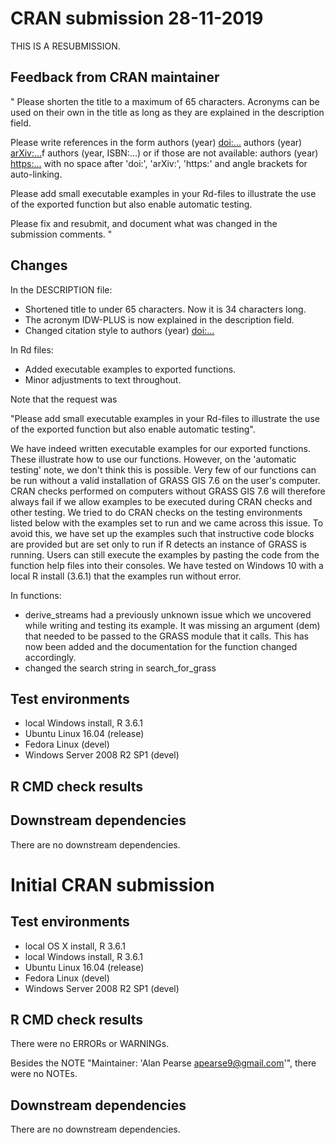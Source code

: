 # CRAN submission 28-11-2019

THIS IS A RESUBMISSION. 

## Feedback from CRAN maintainer

"
Please shorten the title to a maximum of 65 characters.
Acronyms can be used on their own in the title as long as they are
explained in the description field.

Please write references in the form
authors (year) <doi:...>
authors (year) <arXiv:...>f
authors (year, ISBN:...)
or if those are not available: authors (year) <https:...>
with no space after 'doi:', 'arXiv:', 'https:' and angle brackets for
auto-linking.

Please add small executable examples in your Rd-files to illustrate the
use of the exported function but also enable automatic testing.

Please fix and resubmit, and document what was changed in the submission
comments.
"

## Changes

In the DESCRIPTION file:

* Shortened title to under 65 characters. Now it is 34 characters long.
* The acronym IDW-PLUS is now explained in the description field.
* Changed citation style to authors (year) <doi:...>

In Rd files:

* Added executable examples to exported functions.
* Minor adjustments to text throughout. 

Note that the request was 

"Please add small executable examples in your Rd-files to illustrate the use of the exported function but also enable automatic testing".

We have indeed written executable examples for our exported functions. These illustrate how to use our functions. 
However, on the 'automatic testing' note, we don't think this is possible. Very few of our functions can be run without a valid installation of GRASS GIS 7.6 on the user's computer. 
CRAN checks performed on computers without GRASS GIS 7.6 will therefore always fail if we allow examples to be executed during CRAN checks and other testing. 
We tried to do CRAN checks on the testing environments listed below with the examples set to run and we came across this issue. 
To avoid this, we have set up the examples such that instructive code blocks are provided but are set only to run if R detects an instance of GRASS is running. 
Users can still execute the examples by pasting the code from the function help files into their consoles. We have tested on Windows 10 with a local R install (3.6.1) that the examples run without error. 

In functions:

* derive_streams had a previously unknown issue which we uncovered while writing and testing its example. It was missing an argument (dem) that needed to be passed to the GRASS module that it calls. This has now been added and the documentation for the function changed accordingly.
* changed the search string in search_for_grass

## Test environments

* local Windows install, R 3.6.1
* Ubuntu Linux 16.04 (release)
* Fedora Linux (devel)
* Windows Server 2008 R2 SP1 (devel)

## R CMD check results

## Downstream dependencies

There are no downstream dependencies. 

# Initial CRAN submission

## Test environments

* local OS X install, R 3.6.1
* local Windows install, R 3.6.1
* Ubuntu Linux 16.04 (release)
* Fedora Linux (devel)
* Windows Server 2008 R2 SP1 (devel)

## R CMD check results

There were no ERRORs or WARNINGs.

Besides the NOTE "Maintainer: 'Alan Pearse <apearse9@gmail.com>'", there were no NOTEs.

## Downstream dependencies

There are no downstream dependencies. 